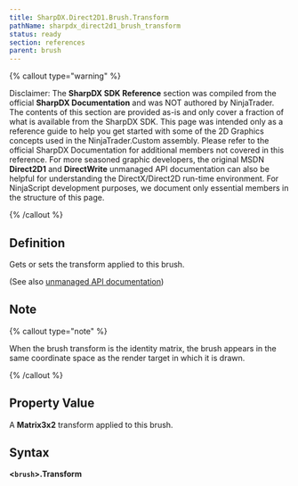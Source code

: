 ```yaml
---
title: SharpDX.Direct2D1.Brush.Transform
pathName: sharpdx_direct2d1_brush_transform
status: ready
section: references
parent: brush
---
```


{% callout type="warning" %}

Disclaimer: The **SharpDX SDK Reference** section was compiled from the official **SharpDX Documentation** and was NOT authored by NinjaTrader. The contents of this section are provided as-is and only cover a fraction of what is available from the SharpDX SDK. This page was intended only as a reference guide to help you get started with some of the 2D Graphics concepts used in the NinjaTrader.Custom assembly. Please refer to the official SharpDX Documentation for additional members not covered in this reference. For more seasoned graphic developers, the original MSDN **Direct2D1** and **DirectWrite** unmanaged API documentation can also be helpful for understanding the DirectX/Direct2D run-time environment. For NinjaScript development purposes, we document only essential members in the structure of this page.

{% /callout %}

## Definition

Gets or sets the transform applied to this brush.

(See also [unmanaged API documentation](https://msdn.microsoft.com/en-us/library/dd371179(v=vs.85).aspx))

## Note

{% callout type="note" %}

When the brush transform is the identity matrix, the brush appears in the same coordinate space as the render target in which it is drawn.

{% /callout %}

## Property Value

A **Matrix3x2** transform applied to this brush.

## Syntax

**<`brush`>.Transform**
